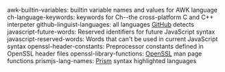 awk-builtin-variables: builtin variable names and values for AWK language
ch-language-keywords: keywords for Ch--the cross-platform C and C++ interpeter
github-linguist-languages: all languages [GitHub](https://github.com) detects
javascript-future-words: Reserved identifiers for future JavaScript syntax
javascript-reserved-words: Words that can't be used in current JavaScript syntax
openssl-header-constants: Preprocessor constants defined in OpenSSL header files
openssl-library-functions: [OpenSSL](https://openssl.org) man page functions
prismjs-lang-names: [Prism](https://prismjs.com) syntax highlighted languages
